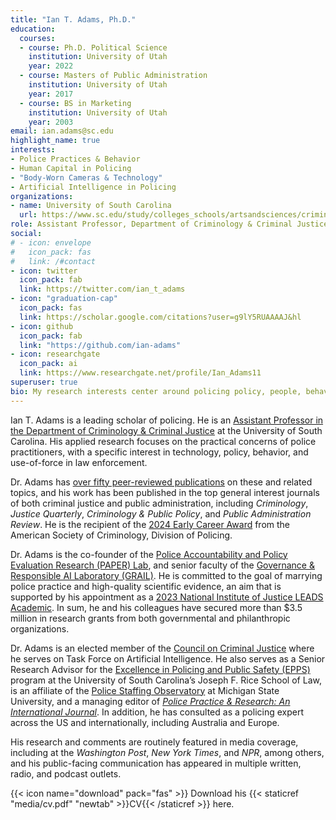 ```yaml
---
title: "Ian T. Adams, Ph.D."
education:
  courses:
  - course: Ph.D. Political Science
    institution: University of Utah
    year: 2022
  - course: Masters of Public Administration
    institution: University of Utah
    year: 2017
  - course: BS in Marketing
    institution: University of Utah
    year: 2003
email: ian.adams@sc.edu
highlight_name: true
interests:
- Police Practices & Behavior
- Human Capital in Policing
- "Body-Worn Cameras & Technology"
- Artificial Intelligence in Policing
organizations:
- name: University of South Carolina
  url: https://www.sc.edu/study/colleges_schools/artsandsciences/criminology_and_criminal_justice/our_people/directory/adams_ian.php
role: Assistant Professor, Department of Criminology & Criminal Justice
social:
# - icon: envelope
#   icon_pack: fas
#   link: /#contact
- icon: twitter
  icon_pack: fab
  link: https://twitter.com/ian_t_adams
- icon: "graduation-cap"
  icon_pack: fas
  link: https://scholar.google.com/citations?user=g9lY5RUAAAAJ&hl
- icon: github
  icon_pack: fab
  link: "https://github.com/ian-adams"
- icon: researchgate
  icon_pack: ai
  link: https://www.researchgate.net/profile/Ian_Adams11
superuser: true
bio: My research interests center around policing policy, people, behavior, and technology.
---
```


Ian T. Adams is a leading scholar of policing. He is an [Assistant Professor in the Department of Criminology & Criminal Justice](https://www.sc.edu/study/colleges_schools/artsandsciences/criminology_and_criminal_justice/our_people/directory/adams_ian.php) at the University of South Carolina. His applied research focuses on the practical concerns of police practitioners, with a specific interest in technology, policy, behavior, and use-of-force in law enforcement. 

Dr. Adams has [over fifty peer-reviewed publications](https://scholar.google.com/citations?user=g9lY5RUAAAAJ&hl=en) on these and related topics, and his work has been published in the top general interest journals of both criminal justice and public administration, including *Criminology*, *Justice Quarterly*, *Criminology & Public Policy*, and *Public Administration Review*. He is the recipient of the [2024 Early Career Award](https://ascpolicing.org/awards/) from the American Society of Criminology, Division of Policing.

Dr. Adams is the co-founder of the [Police Accountability and Policy Evaluation Research (PAPER) Lab](https://paper-lab.org/), and senior faculty of the [Governance & Responsible AI Laboratory (GRAIL)](https://www.grail-lab.org/). He is committed to the goal of marrying police practice and high-quality scientific evidence, an aim that is supported by his appointment as a [2023 National Institute of Justice LEADS Academic](https://nij.ojp.gov/bio/ian-adams). In sum, he and his colleagues have secured more than $3.5 million in research grants from both governmental and philanthropic organizations. 

Dr. Adams is an elected member of the [Council on Criminal Justice](https://counciloncj.org/ccj-directory/ian-t-adams/) where he serves on Task Force on Artificial Intelligence. He also serves as a Senior Research Advisor for the [Excellence in Policing and Public Safety (EPPS)](https://sc.edu/study/colleges_schools/law/centers/epps/epps_team.php) program at the University of South Carolina’s Joseph F. Rice School of Law, is an affiliate of the [Police Staffing Observatory](https://cj.msu.edu/research-excellence/pso/pso-team.html) at Michigan State University, and a managing editor of [*Police Practice & Research: An International Journal*](https://www.tandfonline.com/action/journalInformation?show=editorialBoard&journalCode=gppr20). In addition, he has consulted as a policing expert across the US and internationally, including Australia and Europe.

His research and comments are routinely featured in media coverage, including at the *Washington Post*, *New York Times*, and *NPR*, among others, and his public-facing communication has appeared in multiple written, radio, and podcast outlets. 

{{< icon name="download" pack="fas" >}} Download his {{< staticref "media/cv.pdf" "newtab" >}}CV{{< /staticref >}} here.
